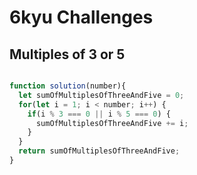 # 6kyu Challenges

## Multiples of 3 or 5

```js

function solution(number){
  let sumOfMultiplesOfThreeAndFive = 0;
  for(let i = 1; i < number; i++) {
    if(i % 3 === 0 || i % 5 === 0) {
      sumOfMultiplesOfThreeAndFive += i;
    }
  }
  return sumOfMultiplesOfThreeAndFive;
}

```